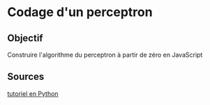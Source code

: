 # Codage d'un perceptron

## Objectif

Construire l'algorithme du perceptron à partir de zéro en JavaScript

## Sources

[tutoriel en Python](https://machinelearningmastery.com/implement-perceptron-algorithm-scratch-python/)
